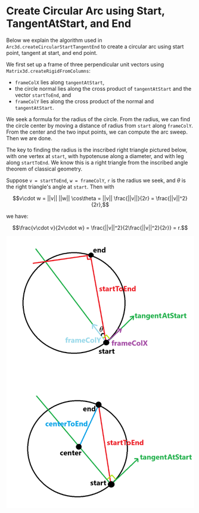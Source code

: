 # Create Circular Arc using Start, TangentAtStart, and End

Below we explain the algorithm used in `Arc3d.createCircularStartTangentEnd` to create a circular arc using start point, tangent at start, and end point.

We first set up a frame of three perpendicular unit vectors using `Matrix3d.createRigidFromColumns`:
* `frameColX` lies along `tangentAtStart`,
* the circle normal lies along the cross product of `tangentAtStart` and the vector `startToEnd`, and
* `frameColY` lies along the cross product of the normal and `tangentAtStart`.

We seek a formula for the radius of the circle. From the radius, we can find the circle center by moving a distance of radius from `start` along `frameColY`. From the center and the two input points, we can compute the arc sweep. Then we are done.

The key to finding the radius is the inscribed right triangle pictured below, with one vertex at `start`, with hypotenuse along a diameter, and with leg along `startToEnd`. We know this is a right triangle from the inscribed angle theorem of classical geometry.

Suppose `v = startToEnd`, `w = frameColY`, `r` is the radius we seek, and $\theta$ is the right triangle's angle at `start`. Then with

$$v\cdot w = ||v|| ||w|| \cos\theta = ||v|| \frac{||v||}{2r} = \frac{||v||^2}{2r},$$

we have:

$$\frac{v\cdot v}{2v\cdot w} = \frac{||v||^2}{2\frac{||v||^2}{2r}} = r.$$

![>](./figs/Arc3d/createCircularStartTangentEnd.png)